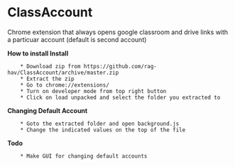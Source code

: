 # ClassAccount
Chrome extension that always opens google classroom and drive links with a particuar account (default is second account)

**How to install Install**

        * Download zip from https://github.com/rag-hav/ClassAccount/archive/master.zip
        * Extract the zip 
        * Go to chrome://extensions/
        * Turn on developer mode from top right button
        * Click on load unpacked and select the folder you extracted to

**Changing Default Account**

        * Goto the extracted folder and open background.js
        * Change the indicated values on the top of the file
        
**Todo**

        * Make GUI for changing default accounts
